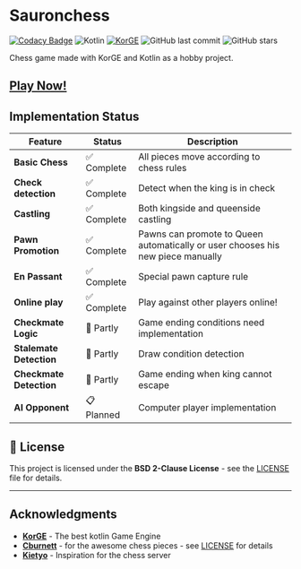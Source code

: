 # Sauronchess

[![Codacy Badge](https://app.codacy.com/project/badge/Grade/09437976fa054f2cb7ad3f32504b4132)](https://app.codacy.com/gh/FSaurenbach/sauronchess/dashboard?utm_source=gh&utm_medium=referral&utm_content=&utm_campaign=Badge_grade)
![Kotlin](https://img.shields.io/badge/Kotlin-2.2.0-purple?style=flat-square&logo=kotlin)
[![KorGE](https://img.shields.io/badge/KorGE-6.0.0-blue?style=flat-square)](https://korge.org/)
![GitHub last commit](https://img.shields.io/github/last-commit/FSaurenbach/sauronchess?style=flat-square)
![GitHub stars](https://img.shields.io/github/stars/FSaurenbach/sauronchess?style=social)

Chess game made with KorGE and Kotlin as a hobby project.

## **[Play Now!](https://fsaurenbach.github.io/sauronchess)**

## Implementation Status

| Feature                 | Status       | Description                                                                     |
|-------------------------|--------------|---------------------------------------------------------------------------------|
| **Basic Chess**         | ✅ Complete   | All pieces move according to chess rules                                        |
| **Check detection**     | ✅ Complete   | Detect when the king is in check                                                |
| **Castling**            | ✅ Complete   | Both kingside and queenside castling                                            |
| **Pawn Promotion**      | ✅ Complete   | Pawns can promote to Queen automatically or user chooses his new piece manually | 
| **En Passant**          | ✅ Complete   | Special pawn capture rule                                                       |
| **Online play**         | ✅ Complete   | Play against other players online!                                              |
| **Checkmate Logic**     | 🔄 Partly    | Game ending conditions need implementation                                      |
| **Stalemate Detection** | 🔄 Partly    | Draw condition detection                                                        |
| **Checkmate Detection** | 🔄 Partly    | Game ending when king cannot escape                                             |
| **AI Opponent**         | 📋 Planned   | Computer player implementation                                                  |

## 📄 License

This project is licensed under the **BSD 2-Clause License** - see the [LICENSE](LICENSE) file for details.

---

## Acknowledgments

- **[KorGE](https://korge.org/)** - The best kotlin Game Engine
- **[Cburnett](https://commons.wikimedia.org/wiki/User:Cburnett)** - for the awesome chess pieces -
  see [LICENSE](LICENSE) for details
- **[Kietyo](https://github.com/Kietyo)** - Inspiration for the chess server
